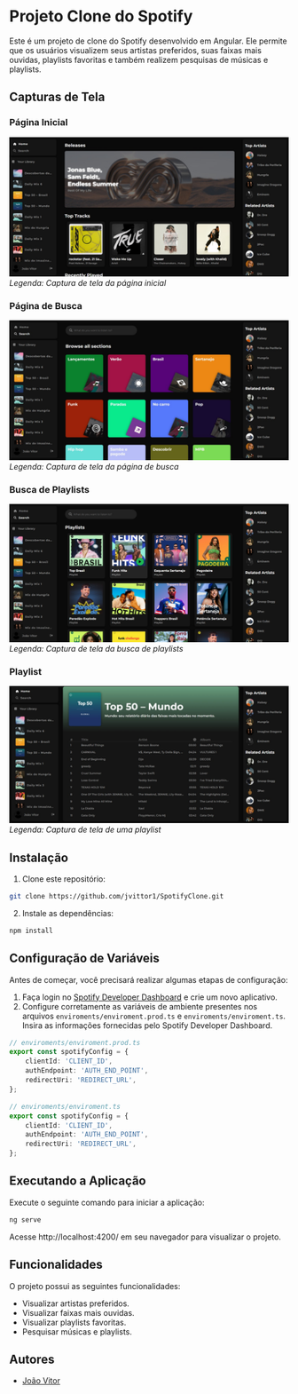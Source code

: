 # Projeto Clone do Spotify

Este é um projeto de clone do Spotify desenvolvido em Angular. Ele permite que os usuários visualizem seus artistas preferidos, suas faixas mais ouvidas, playlists favoritas e também realizem pesquisas de músicas e playlists.



## Capturas de Tela

### Página Inicial
![Captura de tela da página inicial](src/assets/images/imgHome.jpeg)
*Legenda: Captura de tela da página inicial*

### Página de Busca
![Captura de tela da página de busca](src/assets/images/imgSearch.jpeg)
*Legenda: Captura de tela da página de busca*

### Busca de Playlists
![Captura de tela da busca de playlists](src/assets/images/imgSearchPlaylists.jpeg)
*Legenda: Captura de tela da busca de playlists*

### Playlist
![Captura de tela de uma playlist](src/assets/images/imgPlaylist.jpeg)
*Legenda: Captura de tela de uma playlist*



## Instalação

1. Clone este repositório:
``` bash
git clone https://github.com/jvittor1/SpotifyClone.git
```
2. Instale as dependências:
```bash 
npm install
```

## Configuração de Variáveis

Antes de começar, você precisará realizar algumas etapas de configuração:

1. Faça login no [Spotify Developer Dashboard](https://developer.spotify.com/) e crie um novo aplicativo.
2. Configure corretamente as variáveis de ambiente presentes nos arquivos `enviroments/enviroment.prod.ts` e `enviroments/enviroment.ts`. Insira as informações fornecidas pelo Spotify Developer Dashboard.

```typescript
// enviroments/enviroment.prod.ts
export const spotifyConfig = {
    clientId: 'CLIENT_ID',
    authEndpoint: 'AUTH_END_POINT',
    redirectUri: 'REDIRECT_URL',
};
```

```typescript
// enviroments/enviroment.ts
export const spotifyConfig = {
    clientId: 'CLIENT_ID',
    authEndpoint: 'AUTH_END_POINT',
    redirectUri: 'REDIRECT_URL',
};
```

## Executando a Aplicação
Execute o seguinte comando para iniciar a aplicação:

```bash 
ng serve
```
Acesse http://localhost:4200/ em seu navegador para visualizar o projeto.

## Funcionalidades

O projeto possui as seguintes funcionalidades:

- Visualizar artistas preferidos.
- Visualizar faixas mais ouvidas.
- Visualizar playlists favoritas.
- Pesquisar músicas e playlists.

## Autores

- [João Vitor](https://github.com/jvittor1)
